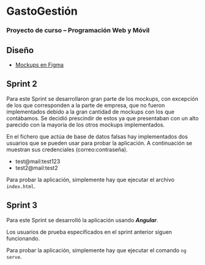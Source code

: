 # GastoGestión
### Proyecto de curso – Programación Web y Móvil

## Diseño

- [Mockups en Figma](https://www.figma.com/file/tNnr9HePIC6eXEgV9QJdb8/Mockups?type=design&node-id=0%3A1&mode=design&t=91aHtxDzsarhzGlP-1)

## Sprint 2

Para este Sprint se desarrollaron gran parte de los mockups, con excepción de los que corresponden a la parte de
empresa, que no fueron implementados debido a la gran cantidad de mockups con los que contábamos. Se decidió prescindir
de estos ya que presentaban con un alto parecido con la mayoría de los otros mockups implementados.

En el fichero que actúa de base de datos falsas hay implementados dos usuarios que se pueden usar para probar la
aplicación. A continuación se muestran sus credenciales (correo:contraseña).
- test@mail:test123
- test2@mail:test2

Para probar la aplicación, simplemente hay que ejecutar el archivo ```index.html```.

## Sprint 3

Para este Sprint se desarrolló la aplicación usando ___Angular___.

Los usuarios de prueba especificados en el sprint anterior siguen funcionando.

Para probar la aplicación, simplemente hay que ejecutar el comando ```ng serve```.
